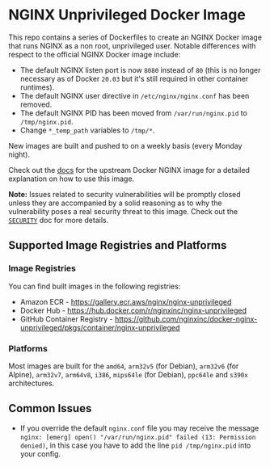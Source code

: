 # NGINX Unprivileged Docker Image

This repo contains a series of Dockerfiles to create an NGINX Docker image that runs NGINX as a non root, unprivileged user. Notable differences with respect to the official NGINX Docker image include:

* The default NGINX listen port is now `8080` instead of `80` (this is no longer necessary as of Docker `20.03` but it's still required in other container runtimes).
* The default NGINX user directive in `/etc/nginx/nginx.conf` has been removed.
* The default NGINX PID has been moved from `/var/run/nginx.pid` to `/tmp/nginx.pid`.
* Change `*_temp_path` variables to `/tmp/*`.

New images are built and pushed to on a weekly basis (every Monday night).

Check out the [docs](https://hub.docker.com/_/nginx) for the upstream Docker NGINX image for a detailed explanation on how to use this image.

**Note:** Issues related to security vulnerabilities will be promptly closed unless they are accompanied by a solid reasoning as to why the vulnerability poses a real security threat to this image. Check out the [`SECURITY`](https://github.com/nginxinc/docker-nginx-unprivileged/blob/main/.github/SECURITY.md) doc for more details.

## Supported Image Registries and Platforms

### Image Registries

You can find built images in the following registries:

* Amazon ECR - <https://gallery.ecr.aws/nginx/nginx-unprivileged>
* Docker Hub - <https://hub.docker.com/r/nginxinc/nginx-unprivileged>
* GitHub Container Registry - <https://github.com/nginxinc/docker-nginx-unprivileged/pkgs/container/nginx-unprivileged>

### Platforms

Most images are built for the `amd64`, `arm32v5` (for Debian), `arm32v6` (for Alpine), `arm32v7`, `arm64v8`, `i386`, `mips64le` (for Debian), `ppc64le` and `s390x` architectures.

## Common Issues

* If you override the default `nginx.conf` file you may receive the message `nginx: [emerg] open() "/var/run/nginx.pid" failed (13: Permission denied)`, in this case you have to add the line `pid /tmp/nginx.pid` into your config.

